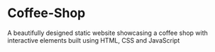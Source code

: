 # Coffee-Shop
A beautifully designed static website showcasing a coffee shop with interactive elements built using HTML, CSS and JavaScript
